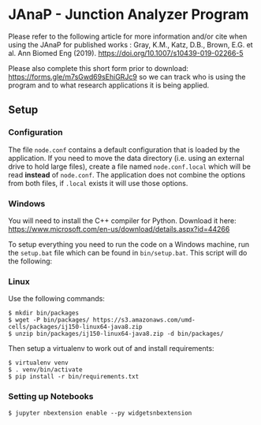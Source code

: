 
# JAnaP - Junction Analyzer Program

Please refer to the following article for more information and/or cite when using the JAnaP for published works : Gray, K.M., Katz, D.B., Brown, E.G. et al. Ann Biomed Eng (2019). https://doi.org/10.1007/s10439-019-02266-5

Please also complete this short form prior to download: https://forms.gle/m7sGwd69sEhiGRJc9 so we can track who is using the program and to what research applications it is being applied. 


## Setup

### Configuration

The file `node.conf` contains a default configuration that is loaded by the application. If you need to move the data directory (i.e. using an external drive to hold large files), create a file named `node.conf.local` which will be read **instead** of `node.conf`. The application does not combine the options from both files, if `.local` exists it will use those options. 

### Windows 

You will need to install the C++ compiler for Python. Download it here: https://www.microsoft.com/en-us/download/details.aspx?id=44266

To setup everything you need to run the code on a Windows machine, run the `setup.bat` file which can be found in `bin/setup.bat`. This script will do the following: 

### Linux

Use the following commands:

```
$ mkdir bin/packages
$ wget -P bin/packages/ https://s3.amazonaws.com/umd-cells/packages/ij150-linux64-java8.zip
$ unzip bin/packages/ij150-linux64-java8.zip -d bin/packages/
```

Then setup a virtualenv to work out of and install requirements: 

```
$ virtualenv venv
$ . venv/bin/activate
$ pip install -r bin/requirements.txt
```

### Setting up Notebooks

```
$ jupyter nbextension enable --py widgetsnbextension
```
